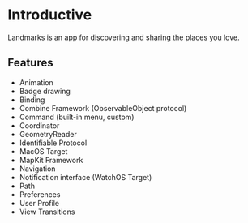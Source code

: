 # Introductive
Landmarks is an app for discovering and sharing the places you love.

## Features
- Animation
- Badge drawing
- Binding
- Combine Framework (ObservableObject protocol)
- Command (built-in menu, custom)
- Coordinator
- GeometryReader
- Identifiable Protocol
- MacOS Target
- MapKit Framework
- Navigation
- Notification interface (WatchOS Target)
- Path
- Preferences
- User Profile
- View Transitions
